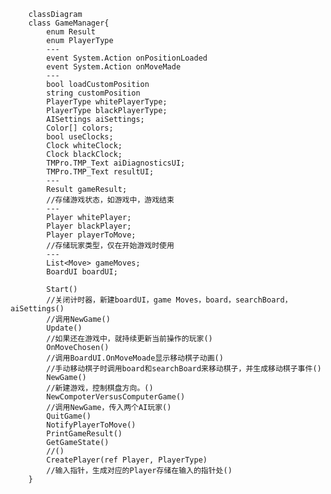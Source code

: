 ﻿```mermaid
    classDiagram
    class GameManager{
        enum Result
        enum PlayerType
        ---
        event System.Action onPositionLoaded
        event System.Action onMoveMade
        ---
        bool loadCustomPosition
        string customPosition
        PlayerType whitePlayerType;
        PlayerType blackPlayerType;
        AISettings aiSettings;
        Color[] colors;
        bool useClocks;
        Clock whiteClock;
        Clock blackClock;
        TMPro.TMP_Text aiDiagnosticsUI;
        TMPro.TMP_Text resultUI;
        ---
        Result gameResult;
        //存储游戏状态，如游戏中，游戏结束
        ---
        Player whitePlayer;
        Player blackPlayer;
        Player playerToMove;
        //存储玩家类型，仅在开始游戏时使用
        ---
        List<Move> gameMoves;
        BoardUI boardUI;
        
        Start()
        //关闭计时器，新建boardUI，game Moves，board，searchBoard，aiSettings()
        //调用NewGame()
        Update()
        //如果还在游戏中，就持续更新当前操作的玩家()
        OnMoveChosen()
        //调用BoardUI.OnMoveMoade显示移动棋子动画()
        //手动移动棋子时调用board和searchBoard来移动棋子，并生成移动棋子事件()
        NewGame()
        //新建游戏，控制棋盘方向。()
        NewCompoterVersusComputerGame()
        //调用NewGame，传入两个AI玩家()
        QuitGame()
        NotifyPlayerToMove()
        PrintGameResult()
        GetGameState()
        //()
        CreatePlayer(ref Player, PlayerType)
        //输入指针，生成对应的Player存储在输入的指针处()
    }
```